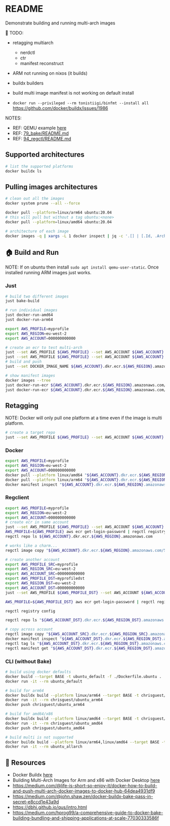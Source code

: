 # README

Demonstrate building and running multi-arch images

📝 TODO:

* retagging multiarch
    * nerdctl
    * ctr
    * manifest reconstruct

* ARM not running on nixos (it builds)
* buildx builders
* build multi image manifest is not working on default install
* `docker run --privileged --rm tonistiigi/binfmt --install all` https://github.com/docker/buildx/issues/1986

NOTES:

* REF: QEMU example [here](https://github.com/chrisguest75/sysadmin_examples/tree/master/16_qemu)  
* REF: [79_bake/README.md](../79_bake/README.md)
* REF: [94_regctl/README.md](../94_regctl/README.md)

## Supported architectures  

```sh
# list the supported platforms
docker buildx ls   
```

## Pulling images architectures

```sh
# clean out all the images
docker system prune --all --force

docker pull --platform=linux/arm64 ubuntu:20.04 
# this will pull but without a tag ubuntu:<none>
docker pull --platform=linux/amd64 ubuntu:20.04 

# architecture of each image
docker images -q | xargs -L 1 docker inspect | jq -c '.[] | [.Id, .Architecture, .RepoTags[]]'
```

## 🏠 Build and Run

NOTE: If on ubuntu then install `sudo apt install qemu-user-static`.  Once installed running ARM images just works.  

### Just

```sh
# build two different images
just bake-build

# run individual images
just docker-run-amd64
just docker-run-arm64

export AWS_PROFILE=myprofile
export AWS_REGION=eu-west-2 
export AWS_ACCOUNT=000000000000

# create an ecr to test multi-arch
just --set AWS_PROFILE ${AWS_PROFILE} --set AWS_ACCOUNT ${AWS_ACCOUNT} ecr-create
just --set AWS_PROFILE ${AWS_PROFILE} --set AWS_ACCOUNT ${AWS_ACCOUNT} ecr-login
# build and push 
just --set DOCKER_IMAGE_NAME ${AWS_ACCOUNT}.dkr.ecr.${AWS_REGION}.amazonaws.com/55_multiarch --set DOCKER_IMAGE_TAG latest bake-build-push ubuntu-image-multi

# show manifest images 
docker images --tree
just docker-run-ecr ${AWS_ACCOUNT}.dkr.ecr.${AWS_REGION}.amazonaws.com/55_multiarch:latest "linux/amd64" 
just docker-run-ecr ${AWS_ACCOUNT}.dkr.ecr.${AWS_REGION}.amazonaws.com/55_multiarch:latest "linux/arm64" 
```

## Retagging

NOTE: Docker will only pull one platform at a time even if the image is multi platform.  

```sh
# create a target repo
just --set AWS_PROFILE ${AWS_PROFILE} --set AWS_ACCOUNT ${AWS_ACCOUNT} --set DOCKER_IMAGE_NAME 55_multiarchtarget ecr-create    
```

### Docker

```sh
export AWS_PROFILE=myprofile
export AWS_REGION=eu-west-2 
export AWS_ACCOUNT=000000000000
docker pull --platform linux/amd64 "${AWS_ACCOUNT}.dkr.ecr.${AWS_REGION}.amazonaws.com/55_multiarch"
docker pull --platform linux/arm64 "${AWS_ACCOUNT}.dkr.ecr.${AWS_REGION}.amazonaws.com/55_multiarch"
docker manifest inspect "${AWS_ACCOUNT}.dkr.ecr.${AWS_REGION}.amazonaws.com/55_multiarch:latest"
```

### Regclient

```sh
export AWS_PROFILE=myprofile
export AWS_REGION=eu-west-2 
export AWS_ACCOUNT=000000000000
# create ecr in same account
just --set AWS_PROFILE ${AWS_PROFILE} --set AWS_ACCOUNT ${AWS_ACCOUNT} --set DOCKER_IMAGE_NAME 55_multiarchtesttarget ecr-create    
AWS_PROFILE=${AWS_PROFILE} aws ecr get-login-password | regctl registry login --user AWS --pass-stdin ${AWS_ACCOUNT}.dkr.ecr.${AWS_REGION}.amazonaws.com
regctl repo ls ${AWS_ACCOUNT}.dkr.ecr.${AWS_REGION}.amazonaws.com 

# works like a charm...
regctl image copy "${AWS_ACCOUNT}.dkr.ecr.${AWS_REGION}.amazonaws.com/55_multiarch:latest" "${AWS_ACCOUNT}.dkr.ecr.${AWS_REGION}.amazonaws.com/55_multiarchtarget:latest"

# create another account
export AWS_PROFILE_SRC=myprofile
export AWS_REGION_SRC=eu-west-2 
export AWS_ACCOUNT_SRC=000000000000
export AWS_PROFILE_DST=myprofiledst
export AWS_REGION_DST=eu-west-2 
export AWS_ACCOUNT_DST=000000000000
just --set AWS_PROFILE ${AWS_PROFILE_DST} --set AWS_ACCOUNT ${AWS_ACCOUNT_DST} --set DOCKER_IMAGE_NAME 55_multiarchtesttarget ecr-create

AWS_PROFILE=${AWS_PROFILE_DST} aws ecr get-login-password | regctl registry login --user AWS --pass-stdin ${AWS_ACCOUNT_DST}.dkr.ecr.${AWS_REGION_DST}.amazonaws.com

regctl registry config

regctl repo ls "${AWS_ACCOUNT_DST}.dkr.ecr.${AWS_REGION_DST}.amazonaws.com" 

# copy across account
regctl image copy "${AWS_ACCOUNT_SRC}.dkr.ecr.${AWS_REGION_SRC}.amazonaws.com/55_multiarch:latest" "${AWS_ACCOUNT_DST}.dkr.ecr.${AWS_REGION_DST}.amazonaws.com/55_multiarchtesttarget:latest"
docker manifest inspect "${AWS_ACCOUNT_DST}.dkr.ecr.${AWS_REGION_DST}.amazonaws.com/55_multiarchtesttarget:latest"
regctl tag ls "${AWS_ACCOUNT_DST}.dkr.ecr.${AWS_REGION_DST}.amazonaws.com/55_multiarchtesttarget:latest"                                   
regctl manifest get "${AWS_ACCOUNT_DST}.dkr.ecr.${AWS_REGION_DST}.amazonaws.com/55_multiarchtesttarget:latest"                   
```

### CLI (without Bake)

```sh
# build using docker defaults
docker build --target BASE -t ubuntu_default -f ./Dockerfile.ubuntu .
docker run -it --rm ubuntu_default 

# build for arm64
docker buildx build --platform linux/arm64 --target BASE -t chrisguest/ubuntu_arm64 -f ./Dockerfile.ubuntu .
docker run -it --rm chrisguest/ubuntu_arm64 
docker push chrisguest/ubuntu_arm64  

# build for amd64/x86
docker buildx build --platform linux/amd64 --target BASE -t chrisguest/ubuntu_amd64 -f ./Dockerfile.ubuntu .
docker run -it --rm chrisguest/ubuntu_amd64 
docker push chrisguest/ubuntu_amd64 

# build multi is not supported 
docker buildx build --platform linux/arm64,linux/amd64 --target BASE -t ubuntu_allarch -f ./Dockerfile.ubuntu .
docker run -it --rm ubuntu_allarch
```

## 👀 Resources

* Docker Buildx [here](https://docs.docker.com/buildx/working-with-buildx/)
* Building Multi-Arch Images for Arm and x86 with Docker Desktop [here](https://www.docker.com/blog/multi-arch-images/)
* https://medium.com/@life-is-short-so-enjoy-it/docker-how-to-build-and-push-multi-arch-docker-images-to-docker-hub-64dea4931df9
* https://medium.com/@john.shaw.zen/docker-buildx-bake-pass-in-secret-e8ccd1e43a9d
* https://dbhi.github.io/qus/intro.html
* https://medium.com/hprog99/a-comprehensive-guide-to-docker-bake-building-bundling-and-shipping-applications-at-scale-77030333586f